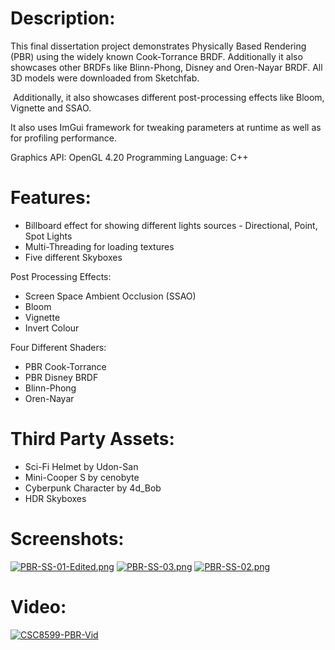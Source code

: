 # Description:

This final dissertation project demonstrates Physically Based Rendering (PBR) using the widely known Cook-Torrance BRDF. Additionally it also showcases other BRDFs like Blinn-Phong, Disney and Oren-Nayar BRDF. All 3D models were downloaded from Sketchfab.

​
Additionally, it also showcases different post-processing effects like Bloom, Vignette and SSAO.

It also uses ImGui framework for tweaking parameters at runtime as well as for profiling performance.

Graphics API: OpenGL 4.20
Programming Language: C++

# Features:
- Billboard effect for showing different lights sources - Directional, Point, Spot Lights
- Multi-Threading for loading textures
- Five different Skyboxes

Post Processing Effects:
- Screen Space Ambient Occlusion (SSAO)​
- Bloom
- Vignette
- Invert Colour
  
Four Different Shaders:
- PBR Cook-Torrance
- PBR Disney BRDF
- Blinn-Phong
- Oren-Nayar

# Third Party Assets:
- Sci-Fi Helmet by Udon-San
- Mini-Cooper S by cenobyte
- Cyberpunk Character by 4d_Bob
- HDR Skyboxes

# Screenshots:
[![PBR-SS-01-Edited.png](https://i.postimg.cc/gcN1vjzw/PBR-SS-01-Edited.png)](https://postimg.cc/Wtq9V2Jj)
[![PBR-SS-03.png](https://i.postimg.cc/3RrnRjDt/PBR-SS-03.png)](https://postimg.cc/Mc4y3Q5B)
[![PBR-SS-02.png](https://i.postimg.cc/FFLSm1TM/PBR-SS-02.png)](https://postimg.cc/vDGTt8Fh)

# Video:
[![CSC8599-PBR-Vid](https://img.youtube.com/vi/8PBi2Nxfmbo/0.jpg)](https://www.youtube.com/watch?v=8PBi2Nxfmbo)
